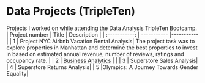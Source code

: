 # Data Projects (TripleTen)
Projects I worked on while attending the Data Analysis TripleTen Bootcamp.
| Project number | Title | Description |
| :-----------: | ----------- |----------- |
| 1 | Project NYC Airbnb Vacation Rental Analysis| The project task was to explore properties in Manhattan and determine the best properties to invest in based on estimated annual revenue, number of reviews, ratings and occupancy rate. |
| 2 | [Business Analytics](https://github.com/tsztin0217/) | |
| 3 | Superstore Sales Analysis|
| 4 | Superstore Returns Analysis|
| 5 |Olympics: A Journey Towards Gender Equality|
